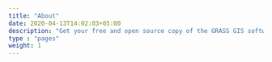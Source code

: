 ```yaml
---
title: "About"
date: 2020-04-13T14:02:03+05:00
description: "Get your free and open source copy of the GRASS GIS software"
type : "pages"
weight: 1
---
```

